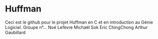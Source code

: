 # Huffman
Ceci est le github pour le projet Huffman en C et en introduction au Génie Logiciel.
Groupe n°...
Noé Lefèvre
Michaël Sok
Eric ChingChong
Arthur Gaubillard
